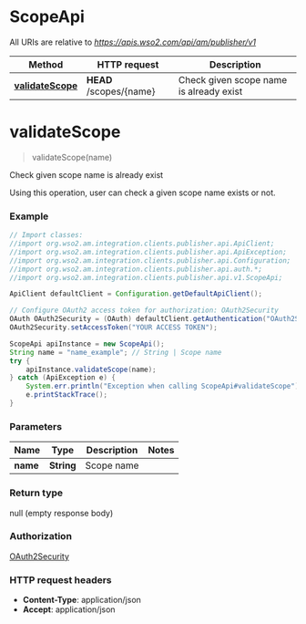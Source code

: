 # ScopeApi

All URIs are relative to *https://apis.wso2.com/api/am/publisher/v1*

Method | HTTP request | Description
------------- | ------------- | -------------
[**validateScope**](ScopeApi.md#validateScope) | **HEAD** /scopes/{name} | Check given scope name is already exist


<a name="validateScope"></a>
# **validateScope**
> validateScope(name)

Check given scope name is already exist

Using this operation, user can check a given scope name exists or not. 

### Example
```java
// Import classes:
//import org.wso2.am.integration.clients.publisher.api.ApiClient;
//import org.wso2.am.integration.clients.publisher.api.ApiException;
//import org.wso2.am.integration.clients.publisher.api.Configuration;
//import org.wso2.am.integration.clients.publisher.api.auth.*;
//import org.wso2.am.integration.clients.publisher.api.v1.ScopeApi;

ApiClient defaultClient = Configuration.getDefaultApiClient();

// Configure OAuth2 access token for authorization: OAuth2Security
OAuth OAuth2Security = (OAuth) defaultClient.getAuthentication("OAuth2Security");
OAuth2Security.setAccessToken("YOUR ACCESS TOKEN");

ScopeApi apiInstance = new ScopeApi();
String name = "name_example"; // String | Scope name 
try {
    apiInstance.validateScope(name);
} catch (ApiException e) {
    System.err.println("Exception when calling ScopeApi#validateScope");
    e.printStackTrace();
}
```

### Parameters

Name | Type | Description  | Notes
------------- | ------------- | ------------- | -------------
 **name** | **String**| Scope name  |

### Return type

null (empty response body)

### Authorization

[OAuth2Security](../README.md#OAuth2Security)

### HTTP request headers

 - **Content-Type**: application/json
 - **Accept**: application/json

